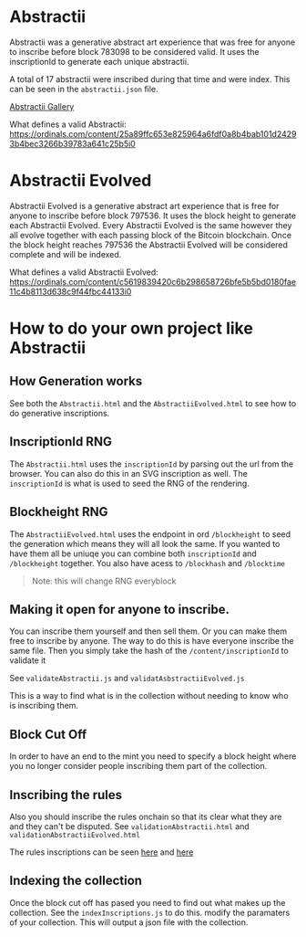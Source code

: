 # Abstractii
Abstractii was a generative abstract art experience that was free for anyone to inscribe before block 783098 to be considered valid. It uses the inscriptionId to generate each unique abstractii.

A total of 17 abstractii were inscribed during that time and were index. This can be seen in the 
`abstractii.json` file.

[Abstractii Gallery](https://abstractii.vercel.app/)

What defines a valid Abstractii:
https://ordinals.com/content/25a89ffc653e825964a6fdf0a8b4bab101d24293b4bec3266b39783a641c25b5i0

# Abstractii Evolved
Abstractii Evolved is a generative abstract art experience that is free for anyone to inscribe before block 797536. It uses the block height to generate each Abstractii Evolved. Every Abstractii Evolved is the same however they all evolve together with each passing block of the Bitcoin blockchain. Once the block height reaches 797536 the Abstractii Evolved will be considered complete and will be indexed. 

What defines a valid Abstractii Evolved:
https://ordinals.com/content/c5619839420c6b298658726bfe5b5bd0180fae11c4b8113d638c9f44fbc44133i0

# How to do your own project like Abstractii

## How Generation works
See both the `Abstractii.html` and the `AbstractiiEvolved.html` to see how to do generative inscriptions. 

## InscriptionId RNG
The `Abstractii.html` uses the `inscriptionId` by parsing out the url from the browser. You can also do this in an SVG inscription as well. The `inscriptionId` is what is used to seed the RNG of the rendering. 
## Blockheight RNG
The `AbstractiiEvolved.html` uses the endpoint in ord `/blockheight` to seed the generation which means they will all look the same. If you wanted to have them all be uniuqe you can combine both `inscriptionId` and `/blockheight` together. You also have acess to `/blockhash` and `/blocktime`
>Note: this will change RNG everyblock

## Making it open for anyone to inscribe.

You can inscribe them yourself and then sell them. Or you can make them free to inscribe by anyone. The way to do this is have everyone inscribe the same file. Then you simply take the hash of the `/content/inscriptionId` to validate it

See `validateAbstractii.js` and  `validatAsbstractiiEvolved.js`

This is a way to find what is in the collection without needing to know who is  inscribing them.

## Block Cut Off

In order to have an end to the mint you need to specify a block height where you no longer consider people inscribing them part of the collection. 

## Inscribing the rules
Also you should inscribe the rules onchain so that its clear what they are and they can't be disputed. See `validationAbstractii.html` and `validationAbstractiiEvolved.html`

The rules inscriptions can be seen [here](https://ordinals.com/content/25a89ffc653e825964a6fdf0a8b4bab101d24293b4bec3266b39783a641c25b5i0) and [here](https://ordinals.com/content/c5619839420c6b298658726bfe5b5bd0180fae11c4b8113d638c9f44fbc44133i0)

## Indexing the collection

Once the block cut off has pased you need to find out what makes up the collection. See the `indexInscriptions.js` to do this. modify the paramaters of your collection. This will output a json file with the collection.

